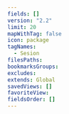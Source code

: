 ```yaml
---
fields: []
version: "2.2"
limit: 20
mapWithTag: false
icon: package
tagNames:
  - Sesion
filesPaths: 
bookmarksGroups: 
excludes: 
extends: Global
savedViews: []
favoriteView: 
fieldsOrder: []
---
```

